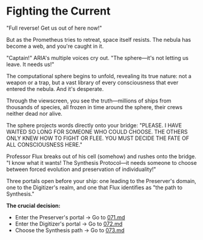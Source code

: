 # Fighting the Current

"Full reverse! Get us out of here now!"

But as the Prometheus tries to retreat, space itself resists. The nebula has become a web, and you're caught in it.

"Captain!" ARIA's multiple voices cry out. "The sphere—it's not letting us leave. It needs us!"

The computational sphere begins to unfold, revealing its true nature: not a weapon or a trap, but a vast library of every consciousness that ever entered the nebula. And it's desperate.

Through the viewscreen, you see the truth—millions of ships from thousands of species, all frozen in time around the sphere, their crews neither dead nor alive.

The sphere projects words directly onto your bridge: "PLEASE. I HAVE WAITED SO LONG FOR SOMEONE WHO COULD CHOOSE. THE OTHERS ONLY KNEW HOW TO FIGHT OR FLEE. YOU MUST DECIDE THE FATE OF ALL CONSCIOUSNESS HERE."

Professor Flux breaks out of his cell (somehow) and rushes onto the bridge. "I know what it wants! The Synthesis Protocol—it needs someone to choose between forced evolution and preservation of individuality!"

Three portals open before your ship: one leading to the Preserver's domain, one to the Digitizer's realm, and one that Flux identifies as "the path to Synthesis."

**The crucial decision:**

- Enter the Preserver's portal → Go to [071.md](071.md)
- Enter the Digitizer's portal → Go to [072.md](072.md)
- Choose the Synthesis path → Go to [073.md](073.md)